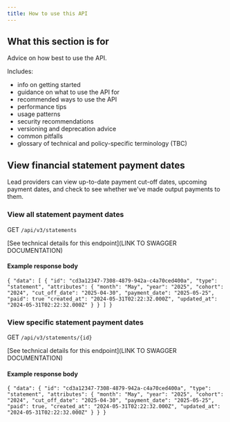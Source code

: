 ```yaml
---
title: How to use this API
---
```


## What this section is for

Advice on how best to use the API. 

Includes: 

* info on getting started
* guidance on what to use the API for
* recommended ways to use the API
* performance tips
* usage patterns
* security recommendations
* versioning and deprecation advice
* common pitfalls
* glossary of technical and policy-specific terminology (TBC)

## View financial statement payment dates

Lead providers can view up-to-date payment cut-off dates, upcoming payment dates, and check to see whether we've made output payments to them.

### View all statement payment dates

GET `/api/v3/statements`

[See technical details for this endpoint](LINK TO SWAGGER DOCUMENTATION)

#### Example response body

`
{
  "data": [
    {
      "id": "cd3a12347-7308-4879-942a-c4a70ced400a",
      "type": "statement",
      "attributes": {
        "month": "May",
        "year": "2025",
        "cohort": "2024",
        "cut_off_date": "2025-04-30",
        "payment_date": "2025-05-25",
        "paid": true
        "created_at": "2024-05-31T02:22:32.000Z",
        "updated_at": "2024-05-31T02:22:32.000Z"
      }
    }
  ]
}
`

### View specific statement payment dates

GET `/api/v3/statements/{id}`

[See technical details for this endpoint](LINK TO SWAGGER DOCUMENTATION)

#### Example response body

`
{
  "data": {
    "id": "cd3a12347-7308-4879-942a-c4a70ced400a",
    "type": "statement",
    "attributes": {
      "month": "May",
      "year": "2025",
      "cohort": "2024",
      "cut_off_date": "2025-04-30",
      "payment_date": "2025-05-25",
      "paid": true,
      "created_at": "2024-05-31T02:22:32.000Z",
      "updated_at": "2024-05-31T02:22:32.000Z"
    }
  }
}
`

